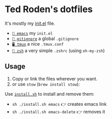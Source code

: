 # Ted Roden's dotfiles

It's mostly my [init.el](emacs/dot-emacs.d/init.el) file.

 - [`📝 emacs`](emacs/dot-emacs.d/init.el) my `init.el`
 - [`🚫 gitignore`](gitignore/.gitignore) a global `.gitignore`
 - [`🖥️ tmux`](tmux/.tmux.conf) a nice `.tmux.conf`
 - [`🐚 zsh`](zsh/.zshrc) a very simple `.zshrc` (using `oh-my-zsh`)

## Usage

 1. Copy or link the files wherever you want.
 2. or use `stow` (`brew install stow`):
 
Use [`install.sh`](install.sh) to install and remove them:

 - `sh ./install.sh emacs` 👉 creates emacs link
 - `sh ./install.sh emacs-delete` 👉 removes it

